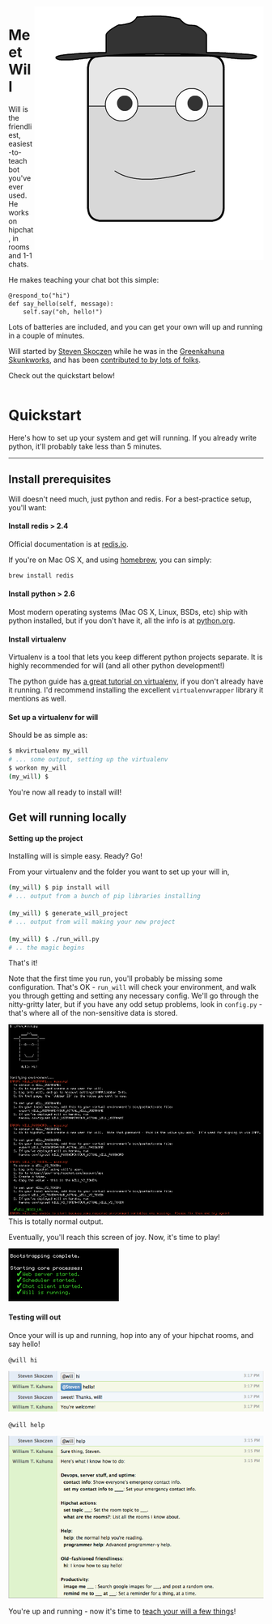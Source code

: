 <img align="right" src="img/will-head.png" alt="Will's smiling face" title="Will's smiling face" class="will_head" />


# Meet Will

Will is the friendliest, easiest-to-teach bot you've ever used.  He works on hipchat, in rooms and 1-1 chats.

He makes teaching your chat bot this simple:

```
@respond_to("hi")
def say_hello(self, message):
    self.say("oh, hello!")
```

Lots of batteries are included, and you can get your own will up and running in a couple of minutes.  

Will started by [Steven Skoczen](http://stevenskoczen.com) while he was in the [Greenkahuna Skunkworks](http://skunkworks.greenkahuna.com), and has been [contributed to by lots of folks](improve.md#shoulders).

Check out the quickstart below!

<div style="width:100%;clear:both;"></div>

# Quickstart

Here's how to set up your system and get will running.  If you already write python, it'll probably take less than 5 minutes.

---

## Install prerequisites

Will doesn't need much, just python and redis.  For a best-practice setup, you'll want:

#### Install redis > 2.4

Official documentation is at [redis.io](http://redis.io/).

If you're on Mac OS X, and using [homebrew](http://brew.sh/), you can simply:

```bash
brew install redis
```

#### Install python > 2.6

Most modern operating systems (Mac OS X, Linux, BSDs, etc) ship with python installed, but if you don't have it, all the info is at [python.org](https://www.python.org/).

#### Install virtualenv

Virtualenv is a tool that lets you keep different python projects separate. It is highly recommended for will (and all other python development!)

The python guide has [a great tutorial on virtualenv](http://docs.python-guide.org/en/latest/dev/virtualenvs/), if you don't already have it running.  I'd recommend installing the excellent `virtualenvwrapper` library it mentions as well.

#### Set up a virtualenv for will

Should be as simple as:

```bash
$ mkvirtualenv my_will
# ... some output, setting up the virtualenv
$ workon my_will
(my_will) $ 
```

You're now all ready to install will!



## Get will running locally

#### Setting up the project

Installing will is simple easy.  Ready? Go!

From your virtualenv and the folder you want to set up your will in,

```bash
(my_will) $ pip install will
# ... output from a bunch of pip libraries installing

(my_will) $ generate_will_project
# ... output from will making your new project

(my_will) $ ./run_will.py
# .. the magic begins
```

That's it!  

Note that the first time you run, you'll probably be missing some configuration. That's OK - `run_will` will check your environment, and walk you through getting and setting any necessary config.  We'll go through the nitty-gritty later, but if you have any odd setup problems, look in `config.py` - that's where all of the non-sensitive data is stored.

![Uninitialized Environment output](img/uninitialized_env.gif)
This is totally normal output.

Eventually, you'll reach this screen of joy.  Now, it's time to play!

![Screen of Joy](img/screen_of_joy.gif)

#### Testing will out

Once your will is up and running, hop into any of your hipchat rooms, and say hello!

`@will hi`

![Hi, Will](img/hi.gif)

`@will help`

![Help, will](img/help.gif)

You're up and running - now it's time to [teach your will a few things](plugins/basics.md)!
